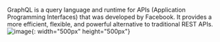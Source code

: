 GraphQL is a query language and runtime for APIs (Application Programming Interfaces) that was developed by Facebook.
It provides a more efficient, flexible, and powerful alternative to traditional REST APIs.
![image](https://github.com/arunkarthikak05/graphQL/assets/157454459/c6252e01-7326-4097-a464-5bd04bb90a19){: width="500px" height="500px"}
